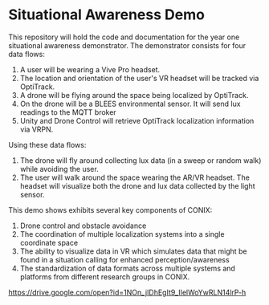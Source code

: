 Situational Awareness Demo
==========================

This repository will hold the code and documentation for the year one
situational awareness demonstrator. The demonstrator consists for
four data flows:

1) A user will be wearing a Vive Pro headset.
2) The location and orientation of the user's VR headset will be tracked via OptiTrack.
3) A drone will be flying around the space being localized by OptiTrack.
4) On the drone will be a BLEES environmental sensor. It will send lux
readings to the MQTT broker
5) Unity and Drone Control will retrieve OptiTrack localization information via VRPN.

Using these data flows:

1) The drone will fly around collecting lux data (in a sweep or random walk)
while avoiding the user.
2) The user will walk around the space wearing the AR/VR headset. The headset
will visualize both the drone and lux data collected by
the light sensor.

This demo shows exhibits several key components of CONIX:

1) Drone control and obstacle avoidance
2) The coordination of multiple localization systems into a single coordinate space
3) The ability to visualize data in VR which simulates data that might
be found in a situation calling for enhanced perception/awareness
4) The standardization of data formats across multiple systems and platforms
from different research groups in CONIX.

https://drive.google.com/open?id=1NOn_jIDhEgIt9_IIelWoYwRLN14lrP-h
